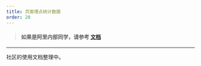 ```yaml
---
title: 页面埋点统计数据
order: 20
---
```


> #### 如果是阿里内部同学，请参考 [文档](https://yuque.antfin-inc.com/ice/rdy99p/paswzc) 

------

社区的使用文档整理中。
